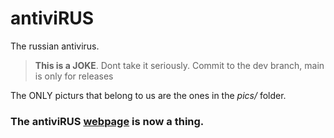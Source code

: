 # antiviRUS
The russian antivirus.
> **This is a JOKE**. Dont take it seriously.
> Commit to the dev branch, main is only for releases

The ONLY picturs that belong to us are the ones in the *pics/* folder.

### The antiviRUS [webpage](http://antivi-rus.tk) is now a thing.
